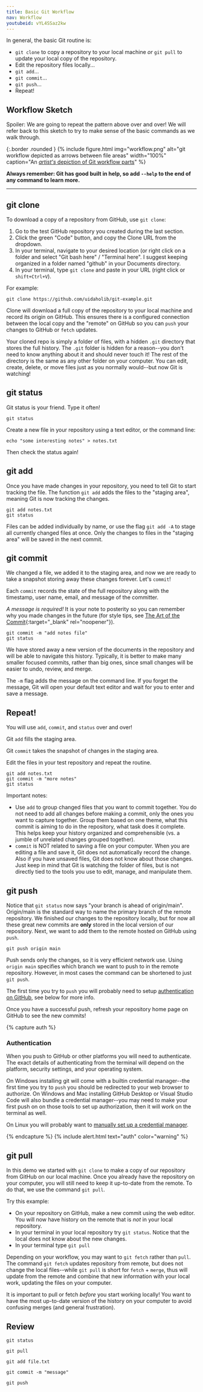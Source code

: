 ```yaml
---
title: Basic Git Workflow
nav: Workflow
youtubeid: vYL4SSaz2kw
---
```


In general, the basic Git routine is:

- `git clone` to copy a repository to your local machine *or* `git pull` to update your local copy of the repository.
- Edit the repository files locally...
- `git add`...
- `git commit`...
- `git push`...
- Repeat!

## Workflow Sketch

Spoiler: We are going to repeat the pattern above over and over!
We will refer back to this sketch to try to make sense of the basic commands as we walk through.

{:.border .rounded }
{% include figure.html img="workflow.png" alt="git workflow depicted as arrows between file areas" width="100%" caption="An <a href='https://evanwill.github.io/get-git-b/images/workflow.png' target='_blank' rel='noopener'><em>artist's</em> depiction of Git workflow parts</a>" %}

**Always remember: Git has good built in help, so add `--help` to the end of any command to learn more.**

--------------

## git clone

To download a copy of a repository from GitHub, use `git clone`:

1. Go to the test GitHub repository you created during the last section.
2. Click the green "Code" button, and copy the Clone URL from the dropdown.
3. In your terminal, navigate to your desired location (or right click on a folder and select "Git bash here" / "Terminal here". I suggest keeping organized in a folder named "github" in your Documents directory. 
4. In your terminal, type `git clone` and paste in your URL (right click or `shift+Ctrl+V`).

For example:

```
git clone https://github.com/uidaholib/git-example.git
```

Clone will download a full copy of the repository to your local machine and record its origin on GitHub. 
This ensures there is a configured connection between the local copy and the "remote" on GitHub so you can `push` your changes to GitHub or `fetch` updates.

Your cloned repo is simply a folder of files, with a hidden `.git` directory that stores the full history. 
The `.git` folder is hidden for a reason--you don't need to know anything about it and should never touch it!
The rest of the directory is the same as any other folder on your computer. 
You can edit, create, delete, or move files just as you normally would--but now Git is watching!

## git status

Git status is your friend. Type it often! 

```
git status
```

Create a new file in your repository using a text editor, or the command line: 

```
echo "some interesting notes" > notes.txt
```

Then check the status again!

## git add 

Once you have made changes in your repository, you need to tell Git to start tracking the file.
The function `git add` adds the files to the "staging area", meaning Git is now tracking the changes.

```
git add notes.txt
git status
```

Files can be added individually by name, or use the flag `git add -A` to stage all currently changed files at once.
Only the changes to files in the "staging area" will be saved in the next commit.

## git commit

We changed a file, we added it to the staging area, and now we are ready to take a snapshot storing away these changes forever.
Let's `commit`!

Each `commit` records the state of the full repository along with the timestamp, user name, email, and message of the committer.

*A message is required!*
It is your note to posterity so you can remember why you made changes in the future (for style tips, see [The Art of the Commit](http://alistapart.com/article/the-art-of-the-commit){:target="_blank" rel="noopener"}).

```
git commit -m "add notes file"
git status
```

We have stored away a new version of the documents in the repository and will be able to navigate this history.
Typically, it is better to make many smaller focused commits, rather than big ones, since small changes will be easier to undo, review, and merge.

The `-m` flag adds the message on the command line. 
If you forget the message, Git will open your default text editor and wait for you to enter and save a message. 

## Repeat!

You will use `add`, `commit`, and `status` over and over!

Git `add` fills the staging area.

Git `commit` takes the snapshot of changes in the staging area.

Edit the files in your test repository and repeat the routine.

```
git add notes.txt
git commit -m "more notes"
git status
```

Important notes:

- Use `add` to group changed files that you want to commit together. You do not need to add all changes before making a commit, only the ones you want to capture together. Group them based on one theme, what this commit is aiming to do in the repository, what task does it complete. This helps keep your history organized and comprehensible (vs. a jumble of unrelated changes grouped together). 
- `commit` is NOT related to saving a file on your computer. When you are editing a file and save it, Git does not automatically record the change. Also if you have unsaved files, Git does not know about those changes. Just keep in mind that Git is watching the folder of files, but is not directly tied to the tools you use to edit, manage, and manipulate them.

## git push 

Notice that `git status` now says "your branch is ahead of origin/main".
Origin/main is the standard way to name the primary branch of the remote repository.
We finished our changes to the repository locally, but for now all these great new commits are **only** stored in the local version of our repository.
Next, we want to add them to the remote hosted on GitHub using `push`.

```
git push origin main
```

Push sends only the changes, so it is very efficient network use.
Using `origin main` specifies which branch we want to push to in the remote repository. 
However, in most cases the command can be shortened to just `git push`.

The first time you try to `push` you will probably need to setup [authentication on GitHub](https://docs.github.com/en/authentication/keeping-your-account-and-data-secure/about-authentication-to-github#authenticating-with-the-command-line), see below for more info.

Once you have a successful push, refresh your repository home page on GitHub to see the new commits!

{% capture auth %}
### Authentication 

When you push to GitHub or other platforms you will need to authenticate. 
The exact details of authenticating from the terminal will depend on the platform, security settings, and your operating system.

On Windows installing git will come with a builtin credential manager--the first time you try to `push` you should be redirected to your web browser to authorize. 
On Windows and Mac installing GitHub Desktop or Visual Studio Code will also bundle a credential manager--you may need to make your first push on on those tools to set up authorization, then it will work on the terminal as well. 

On Linux you will probably want to [manually set up a credential manager](https://evanwill.github.io/_drafts/notes/git-credential.html).

{% endcapture %}
{% include alert.html text="auth" color="warning" %}

## git pull

In this demo we started with `git clone` to make a copy of our repository from GitHub on our local machine.
Once you already have the repository on your computer, you will still need to keep it up-to-date from the remote. 
To do that, we use the command `git pull`. 

Try this example:

- On your repository on GitHub, make a new commit using the web editor. You will now have history on the remote that is *not* in your local repository. 
- In your terminal in your local repository try `git status`. Notice that the local does not know about the new changes.
- In your terminal type `git pull`

Depending on your workflow, you may want to `git fetch` rather than `pull`.
The command `git fetch` updates repository from remote, but does not change the local files--while `git pull` is short for `fetch` + `merge`, thus will update from the remote and combine that new information with your local work, updating the files on your computer.

It is important to pull or fetch *before* you start working locally!
You want to have the most up-to-date version of the history on your computer to avoid confusing merges (and general frustration).

## Review 

```
git status

git pull

git add file.txt

git commit -m "message"

git push 
```
